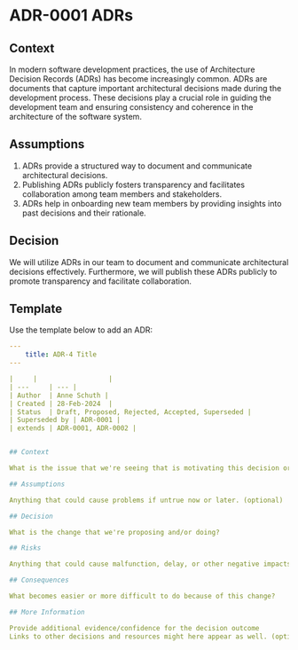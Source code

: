 # ADR-0001 ADRs

## Context

In modern software development practices, the use of Architecture Decision Records (ADRs) has become increasingly
common. ADRs are documents that capture important architectural decisions made during the development process. These
decisions play a crucial role in guiding the development team and ensuring consistency and coherence in the architecture
of the software system.

## Assumptions

1. ADRs provide a structured way to document and communicate architectural decisions.
2. Publishing ADRs publicly fosters transparency and facilitates collaboration among team members and stakeholders.
3. ADRs help in onboarding new team members by providing insights into past decisions and their rationale.

## Decision

We will utilize ADRs in our team to document and communicate architectural decisions effectively. Furthermore, we
will publish these ADRs publicly to promote transparency and facilitate collaboration.

## Template

Use the template below to add an ADR:

```yaml
---
    title: ADR-4 Title
---

|     |                  |
| ---     | --- |
| Author  | Anne Schuth |
| Created | 28-Feb-2024  |
| Status  | Draft, Proposed, Rejected, Accepted, Superseded |
| Superseded by | ADR-0001 |
| extends | ADR-0001, ADR-0002 |


## Context

What is the issue that we're seeing that is motivating this decision or change?

## Assumptions

Anything that could cause problems if untrue now or later. (optional)

## Decision

What is the change that we're proposing and/or doing?

## Risks

Anything that could cause malfunction, delay, or other negative impacts. (optional)

## Consequences

What becomes easier or more difficult to do because of this change?

## More Information

Provide additional evidence/confidence for the decision outcome
Links to other decisions and resources might here appear as well. (optional)
```
